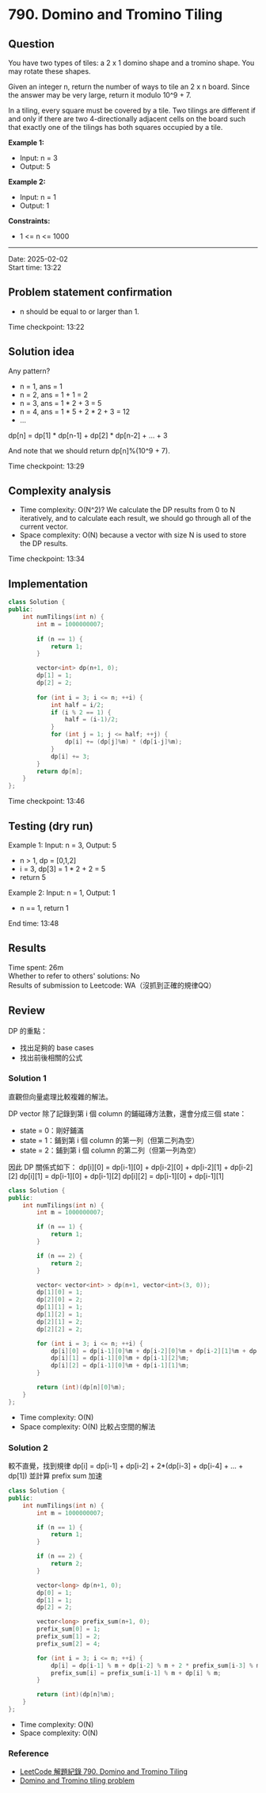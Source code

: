 # 790. Domino and Tromino Tiling

## Question

You have two types of tiles: a 2 x 1 domino shape and a tromino shape. You may rotate these shapes.  

Given an integer n, return the number of ways to tile an 2 x n board. Since the answer may be very large, return it modulo 10^9 + 7.  

In a tiling, every square must be covered by a tile. Two tilings are different if and only if there are two 4-directionally adjacent cells on the board such that exactly one of the tilings has both squares occupied by a tile.  

**Example 1:**
- Input: n = 3
- Output: 5

**Example 2:**
- Input: n = 1
- Output: 1

**Constraints:**
- 1 <= n <= 1000

---
Date: 2025-02-02  
Start time: 13:22  

## Problem statement confirmation

- n should be equal to or larger than 1.

Time checkpoint: 13:22  

## Solution idea

Any pattern?
- n = 1, ans = 1
- n = 2, ans = 1 + 1 = 2
- n = 3, ans = 1 * 2 + 3 = 5
- n = 4, ans = 1 * 5 + 2 * 2 + 3 = 12
- ...

dp[n] = dp[1] * dp[n-1] + dp[2] * dp[n-2] + ... + 3  

And note that we should return dp[n]%(10^9 + 7).  

Time checkpoint: 13:29  

## Complexity analysis

- Time complexity: O(N^2)? We calculate the DP results from 0 to N iteratively, and to calculate each result, we should go through all of the current vector.
- Space complexity: O(N) because a vector with size N is used to store the DP results.

Time checkpoint: 13:34  

## Implementation

```cpp
class Solution {
public:
    int numTilings(int n) {
        int m = 1000000007;
        
        if (n == 1) {
            return 1;
        }

        vector<int> dp(n+1, 0);
        dp[1] = 1;
        dp[2] = 2;
        
        for (int i = 3; i <= n; ++i) {
            int half = i/2;
            if (i % 2 == 1) {
                half = (i-1)/2;
            }
            for (int j = 1; j <= half; ++j) {
                dp[i] += (dp[j]%m) * (dp[i-j]%m);
            }
            dp[i] += 3;
        }
        return dp[n];
    }
};
```

Time checkpoint: 13:46  

## Testing (dry run)

Example 1: Input: n = 3, Output: 5
- n > 1, dp = [0,1,2]
- i = 3, dp[3] = 1 * 2 + 2 = 5
- return 5

Example 2: Input: n = 1, Output: 1
- n == 1, return 1

End time: 13:48  

## Results

Time spent: 26m  
Whether to refer to others' solutions: No  
Results of submission to Leetcode: WA（沒抓到正確的規律QQ）  

## Review

DP 的重點：
- 找出足夠的 base cases
- 找出前後相關的公式

### Solution 1

直觀但向量處理比較複雜的解法。

DP vector 除了記錄到第 i 個 column 的鋪磁磚方法數，還會分成三個 state：
- state = 0：剛好鋪滿
- state = 1：鋪到第 i 個 column 的第一列（但第二列為空）
- state = 2：鋪到第 i 個 column 的第二列（但第一列為空）

因此 DP 關係式如下：
dp[i][0] = dp[i-1][0] + dp[i-2][0] + dp[i-2][1] + dp[i-2][2]
dp[i][1] = dp[i-1][0] + dp[i-1][2]
dp[i][2] = dp[i-1][0] + dp[i-1][1]

```cpp
class Solution {
public:
    int numTilings(int n) {
        int m = 1000000007;

        if (n == 1) {
            return 1;
        }

        if (n == 2) {
            return 2;
        }

        vector< vector<int> > dp(n+1, vector<int>(3, 0));
        dp[1][0] = 1;
        dp[2][0] = 2;
        dp[1][1] = 1;
        dp[1][2] = 1;
        dp[2][1] = 2;
        dp[2][2] = 2;

        for (int i = 3; i <= n; ++i) {
            dp[i][0] = dp[i-1][0]%m + dp[i-2][0]%m + dp[i-2][1]%m + dp[i-2][2]%m;
            dp[i][1] = dp[i-1][0]%m + dp[i-1][2]%m;
            dp[i][2] = dp[i-1][0]%m + dp[i-1][1]%m;
        }

        return (int)(dp[n][0]%m);
    }
};
```

- Time complexity: O(N)
- Space complexity: O(N) 比較占空間的解法

### Solution 2

較不直覺，找到規律 dp[i] = dp[i-1] + dp[i-2] + 2*(dp[i-3] + dp[i-4] + … + dp[1])
並計算 prefix sum 加速

```cpp
class Solution {
public:
    int numTilings(int n) {
        int m = 1000000007;

        if (n == 1) {
            return 1;
        }

        if (n == 2) {
            return 2;
        }

        vector<long> dp(n+1, 0);
        dp[0] = 1;
        dp[1] = 1;
        dp[2] = 2;

        vector<long> prefix_sum(n+1, 0);
        prefix_sum[0] = 1;
        prefix_sum[1] = 2;
        prefix_sum[2] = 4;

        for (int i = 3; i <= n; ++i) {
            dp[i] = dp[i-1] % m + dp[i-2] % m + 2 * prefix_sum[i-3] % m;
            prefix_sum[i] = prefix_sum[i-1] % m + dp[i] % m;
        }

        return (int)(dp[n]%m);
    }
};
```

- Time complexity: O(N)
- Space complexity: O(N)

### Reference

- [LeetCode 解題紀錄 790. Domino and Tromino Tiling](https://kevinchung0921.medium.com/leetcode-%E8%A7%A3%E9%A1%8C%E7%B4%80%E9%8C%84-790-domino-and-tromino-tiling-7c36f7a3ac1b)
- [Domino and Tromino tiling problem](https://www.geeksforgeeks.org/domino-and-tromino-tiling-problem/)